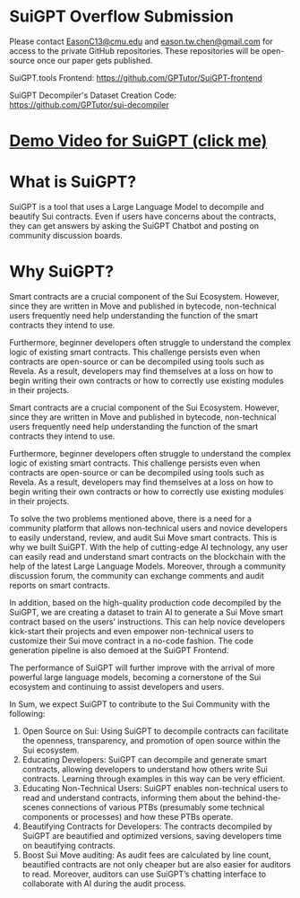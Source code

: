 # SuiGPT Overflow Submission

Please contact EasonC13@cmu.edu and eason.tw.chen@gmail.com for access to the private GitHub repositories. These repositories will be open-source once our paper gets published.

SuiGPT.tools Frontend: https://github.com/GPTutor/SuiGPT-frontend

SuiGPT Decompiler's Dataset Creation Code: https://github.com/GPTutor/sui-decompiler

# [Demo Video for SuiGPT (click me)](https://www.youtube.com/watch?v=RKxRQ2_fUgc&feature=youtu.be)

# What is SuiGPT?

SuiGPT is a tool that uses a Large Language Model to decompile and beautify Sui contracts. Even if users have concerns about the contracts, they can get answers by asking the SuiGPT Chatbot and posting on community discussion boards.

# Why SuiGPT?

Smart contracts are a crucial component of the Sui Ecosystem. However, since they are written in Move and published in bytecode, non-technical users frequently need help understanding the function of the smart contracts they intend to use.

Furthermore, beginner developers often struggle to understand the complex logic of existing smart contracts. This challenge persists even when contracts are open-source or can be decompiled using tools such as Revela. As a result, developers may find themselves at a loss on how to begin writing their own contracts or how to correctly use existing modules in their projects.

Smart contracts are a crucial component of the Sui Ecosystem. However, since they are written in Move and published in bytecode, non-technical users frequently need help understanding the function of the smart contracts they intend to use.

Furthermore, beginner developers often struggle to understand the complex logic of existing smart contracts. This challenge persists even when contracts are open-source or can be decompiled using tools such as Revela. As a result, developers may find themselves at a loss on how to begin writing their own contracts or how to correctly use existing modules in their projects.

To solve the two problems mentioned above, there is a need for a community platform that allows non-technical users and novice developers to easily understand, review, and audit Sui Move smart contracts. This is why we built SuiGPT. With the help of cutting-edge AI technology, any user can easily read and understand smart contracts on the blockchain with the help of the latest Large Language Models. Moreover, through a community discussion forum, the community can exchange comments and audit reports on smart contracts.

In addition, based on the high-quality production code decompiled by the SuiGPT, we are creating a dataset to train AI to generate a Sui Move smart contract based on the users’ instructions. This can help novice developers kick-start their projects and even empower non-technical users to customize their Sui move contract in a no-code fashion. The code generation pipeline is also demoed at the SuiGPT Frontend.

The performance of SuiGPT will further improve with the arrival of more powerful large language models, becoming a cornerstone of the Sui ecosystem and continuing to assist developers and users.

In Sum, we expect SuiGPT to contribute to the Sui Community with the following:

1. Open Source on Sui: Using SuiGPT to decompile contracts can facilitate the openness, transparency, and promotion of open source within the Sui ecosystem.
2. Educating Developers: SuiGPT can decompile and generate smart contracts, allowing developers to understand how others write Sui contracts. Learning through examples in this way can be very efficient.
3. Educating Non-Technical Users: SuiGPT enables non-technical users to read and understand contracts, informing them about the behind-the-scenes connections of various PTBs (presumably some technical components or processes) and how these PTBs operate.
4. Beautifying Contracts for Developers: The contracts decompiled by SuiGPT are beautified and optimized versions, saving developers time on beautifying contracts.
5. Boost Sui Move auditing: As audit fees are calculated by line count, beautified contracts are not only cheaper but are also easier for auditors to read. Moreover, auditors can use SuiGPT’s chatting interface to collaborate with AI during the audit process.
